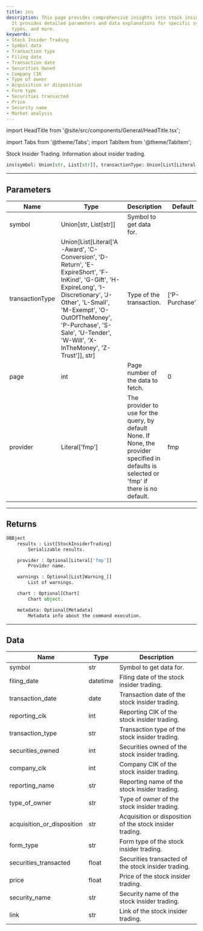 ```yaml
---
title: ins
description: This page provides comprehensive insights into stock insider trading.
  It provides detailed parameters and data explanations for specific symbols, transaction
  types, and more.
keywords:
- Stock Insider Trading
- Symbol data
- Transaction type
- Filing date
- Transaction date
- Securities Owned
- Company CIK
- Type of owner
- Acquisition or disposition
- Form type
- Securities transacted
- Price
- Security name
- Market analysis
---
```


import HeadTitle from '@site/src/components/General/HeadTitle.tsx';

<HeadTitle title="fa.ins - Reference | OpenBB Platform Docs" />

import Tabs from '@theme/Tabs';
import TabItem from '@theme/TabItem';

Stock Insider Trading. Information about insider trading.

```python wordwrap
ins(symbol: Union[str, List[str]], transactionType: Union[List[Literal[list]], str] = ['P-Purchase'], page: int = 0, provider: Literal[str] = fmp)
```

---

## Parameters

<Tabs>
<TabItem value="standard" label="Standard">

| Name | Type | Description | Default | Optional |
| ---- | ---- | ----------- | ------- | -------- |
| symbol | Union[str, List[str]] | Symbol to get data for. |  | False |
| transactionType | Union[List[Literal['A-Award', 'C-Conversion', 'D-Return', 'E-ExpireShort', 'F-InKind', 'G-Gift', 'H-ExpireLong', 'I-Discretionary', 'J-Other', 'L-Small', 'M-Exempt', 'O-OutOfTheMoney', 'P-Purchase', 'S-Sale', 'U-Tender', 'W-Will', 'X-InTheMoney', 'Z-Trust']], str] | Type of the transaction. | ['P-Purchase'] | True |
| page | int | Page number of the data to fetch. | 0 | True |
| provider | Literal['fmp'] | The provider to use for the query, by default None. If None, the provider specified in defaults is selected or 'fmp' if there is no default. | fmp | True |
</TabItem>

</Tabs>

---

## Returns

```python wordwrap
OBBject
    results : List[StockInsiderTrading]
        Serializable results.

    provider : Optional[Literal['fmp']]
        Provider name.

    warnings : Optional[List[Warning_]]
        List of warnings.

    chart : Optional[Chart]
        Chart object.

    metadata: Optional[Metadata]
        Metadata info about the command execution.
```

---

## Data

<Tabs>
<TabItem value="standard" label="Standard">

| Name | Type | Description |
| ---- | ---- | ----------- |
| symbol | str | Symbol to get data for. |
| filing_date | datetime | Filing date of the stock insider trading. |
| transaction_date | date | Transaction date of the stock insider trading. |
| reporting_cik | int | Reporting CIK of the stock insider trading. |
| transaction_type | str | Transaction type of the stock insider trading. |
| securities_owned | int | Securities owned of the stock insider trading. |
| company_cik | int | Company CIK of the stock insider trading. |
| reporting_name | str | Reporting name of the stock insider trading. |
| type_of_owner | str | Type of owner of the stock insider trading. |
| acquisition_or_disposition | str | Acquisition or disposition of the stock insider trading. |
| form_type | str | Form type of the stock insider trading. |
| securities_transacted | float | Securities transacted of the stock insider trading. |
| price | float | Price of the stock insider trading. |
| security_name | str | Security name of the stock insider trading. |
| link | str | Link of the stock insider trading. |
</TabItem>

</Tabs>
